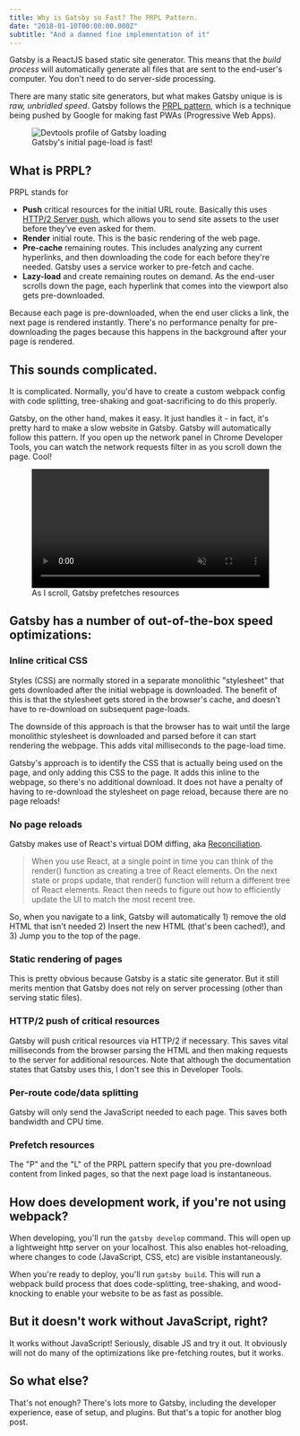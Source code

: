 ```yaml
---
title: Why is Gatsby so Fast? The PRPL Pattern.
date: "2018-01-10T00:00:00.000Z"
subtitle: "And a damned fine implementation of it"
---
```

Gatsby is a ReactJS based static site generator. This means that the *build process* will automatically generate all files that are sent to the end-user's computer. You don't need to do server-side processing. 

There are many static site generators, but what makes Gatsby unique is is *raw, unbridled speed*. Gatsby follows the [PRPL pattern](https://developers.google.com/web/fundamentals/performance/prpl-pattern/), which is a technique being pushed by Google for making fast PWAs (Progressive Web Apps). 

<figure>
    <img alt="Devtools profile of Gatsby loading" src="./gatsby-load.png" />
    <figcaption>Gatsby's initial page-load is fast!</figcaption>
</figure>


## What is PRPL?

PRPL stands for 

* **Push** critical resources for the initial URL route. Basically this uses [HTTP/2 Server push](https://www.smashingmagazine.com/2017/04/guide-http2-server-push/), which allows you to send site assets to the user before they’ve even asked for them.
* **Render** initial route. This is the basic rendering of the web page.
* **Pre-cache** remaining routes. This includes analyzing any current hyperlinks, and then downloading the code for each before they're needed. Gatsby uses a service worker to pre-fetch and cache.
* **Lazy-load** and create remaining routes on demand. As the end-user scrolls down the page, each hyperlink that comes into the viewport also gets pre-downloaded.

Because each page is pre-downloaded, when the end user clicks a link, the next page is rendered instantly. There's no performance penalty for pre-downloading the pages because this happens in the background after your page is rendered.

## This sounds complicated.

It is complicated. Normally, you'd have to create a custom webpack config with code splitting, tree-shaking and goat-sacrificing to do this properly. 

Gatsby, on the other hand, makes it easy. It just handles it - in fact, it's pretty hard to make a slow website in Gatsby. Gatsby will automatically follow this pattern. If you open up the network panel in Chrome Developer Tools, you can watch the network requests filter in as you scroll down the page. Cool!

<figure>
    <video width="100%" autoplay controls loop muted>
      <source src="./gatsby-lazy-loading.mp4" type="video/mp4">
    </video>
    <figcaption>As I scroll, Gatsby prefetches resources</figcaption>
</figure>

## Gatsby has a number of out-of-the-box speed optimizations:

### Inline critical CSS

Styles (CSS) are normally stored in a separate monolithic "stylesheet" that gets downloaded after the initial webpage is downloaded. The benefit of this is that the stylesheet gets stored in the browser's cache, and doesn't have to re-download on subsequent page-loads. 

The downside of this approach is that the browser has to wait until the large monolithic stylesheet is downloaded and parsed before it can start rendering the webpage. This adds vital milliseconds to the page-load time.

Gatsby's approach is to identify the CSS that is actually being used on the page, and only adding this CSS to the page. It adds this inline to the webpage, so there's no additional download. It does not have a penalty of having to re-download the stylesheet on page reload, because there are no page reloads!

### No page reloads

Gatsby makes use of React's virtual DOM diffing, aka [Reconciliation](https://reactjs.org/docs/reconciliation.html). 

> When you use React, at a single point in time you can think of the render() function as creating a tree of React elements. On the next state or props update, that render() function will return a different tree of React elements. React then needs to figure out how to efficiently update the UI to match the most recent tree.

So, when you navigate to a link, Gatsby will automatically 1) remove the old HTML that isn't needed 2) Insert the new HTML (that's been cached!), and 3) Jump you to the top of the page. 

### Static rendering of pages

This is pretty obvious because Gatsby is a static site generator. But it still merits mention that Gatsby does not rely on server processing (other than serving static files).

### HTTP/2 push of critical resources

Gatsby will push critical resources via HTTP/2 if necessary. This saves vital milliseconds from the browser parsing the HTML and then making requests to the server for additional resources. Note that although the documentation states that Gatsby uses this, I don't see this in Developer Tools.

### Per-route code/data splitting

Gatsby will only send the JavaScript needed to each page. This saves both bandwidth and CPU time. 

### Prefetch resources

The "P" and the "L" of the PRPL pattern specify that you pre-download content from linked pages, so that the next page load is instantaneous.

## How does development work, if you're not using webpack? 

When developing, you'll run the `gatsby develop` command. This will open up a lightweight http server on your localhost. This also enables hot-reloading, where changes to code (JavaScript, CSS, etc) are visible instantaneously. 

When you're ready to deploy, you'll run `gatsby build`. This will run a webpack build process that does code-splitting, tree-shaking, and wood-knocking to enable your website to be as fast as possible. 

## But it doesn't work without JavaScript, right?

It works without JavaScript! Seriously, disable JS and try it out. It obviously will not do many of the optimizations like pre-fetching routes, but it works. 

## So what else? 

That's not enough? There's lots more to Gatsby, including the developer experience, ease of setup, and plugins. But that's a topic for another blog post.